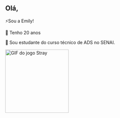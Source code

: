 ## Olá,
⚡Sou a Emily! 

🧩 Tenho 20 anos

💬 Sou estudante do curso técnico de ADS no SENAI.

<img src="https://media1.tenor.com/m/4DEF84bYG2AAAAAd/stray-programming.gif" width="200" alt="GIF do jogo Stray">

<!--
**EmilySouza22/EmilySouza22** is a ✨ _special_ ✨ repository because its `README.md` (this file) appears on your GitHub profile.

Here are some ideas to get you started:

- 🔭 I’m currently working on ...
- 🌱 I’m currently learning ...
- 👯 I’m looking to collaborate on ...
- 🤔 I’m looking for help with ...
- 💬 Ask me about ...
- 📫 How to reach me: ...
- 😄 Pronouns: ...
- ⚡ Fun fact: ...
-->



